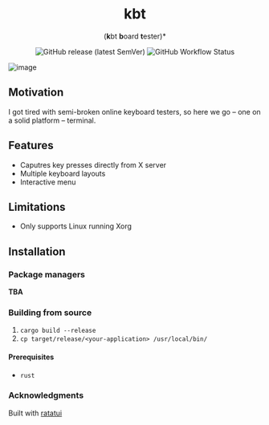 <h1 align=center> kbt </h1>

<p align=center> (<b>k</b>bt <b>b</b>oard <b>t</b>ester)* </p>
<p align=center> <img alt="GitHub release (latest SemVer)" src="https://img.shields.io/github/v/release/bloznelis/kbt"> <img alt="GitHub Workflow Status" src="https://img.shields.io/github/actions/workflow/status/bloznelis/kbt/ci.yaml"> </p>

![image](https://github.com/bloznelis/kbt/assets/33397865/cfcc78ab-37f0-4db0-a107-9a21fa283f99)

## Motivation
I got tired with semi-broken online keyboard testers, so here we go – one on a solid platform – terminal.

## Features
  * Caputres key presses directly from X server
  * Multiple keyboard layouts
  * Interactive menu

## Limitations
* Only supports Linux running Xorg

## Installation
### Package managers
**TBA**
### Building from source
  1. `cargo build --release`
  2. `cp target/release/<your-application> /usr/local/bin/`

#### Prerequisites
  * `rust`

### Acknowledgments
Built with [ratatui](https://github.com/ratatui-org/ratatui)
